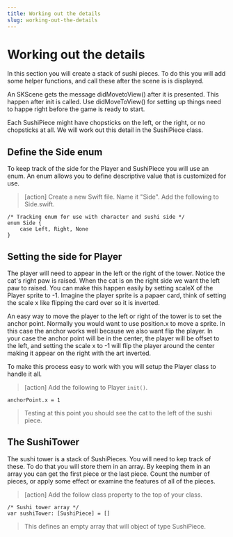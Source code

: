 ```yaml
---
title: Working out the details
slug: working-out-the-details
---
```


# Working out the details

In this section you will create a stack of sushi pieces. To do this you will add some helper functions, and call these after
the scene is is displayed. 

An SKScene gets the message didMovetoView() after it is presented. This happen after init is called. Use didMoveToView() 
for setting up things need to happe right before the game is ready to start. 

Each SushiPiece might have chopsticks on the left, or the right, or no chopsticks at all. We will work out this detail 
in the SushiPiece class. 

## Define the Side enum

To keep track of the side for the Player and SushiPiece you will use an enum. An enum allows you to define descriptive value 
that is customized for use. 

> [action]
> Create a new Swift file. Name it "Side". Add the following to Side.swift.
>
```
/* Tracking enum for use with character and sushi side */
enum Side {
    case Left, Right, None
}
```
>

## Setting the side for Player

The player will need to appear in the left or the right of the tower. Notice the cat's right paw is raised. When the cat is 
on the right side we want the left paw to raised. You can make this happen easily by setting scaleX of the Player sprite to 
-1. Imagine the player sprite is a papaer card, think of setting the scale x like flipping the card over so it is inverted.

An easy way to move the player to the left or right of the tower is to set the anchor point. Normally you would want to use 
position.x to move a sprite. In this case the anchor works well because we also want flip the player. In your case the anchor
point will be in the center, the player will be offset to the left, and setting the scale x to -1 will flip the player around
the center making it appear on the right with the art inverted. 

To make this process easy to work with you will setup the Player class to handle it all. 

> [action]
> Add the following to Player `init()`.
>
```
anchorPoint.x = 1
```
>
> Testing at this point you should see the cat to the left of the sushi piece. 
>







## The SushiTower 

The sushi tower is a stack of SushiPieces. You will need to kep track of these. To do that you will store them in an array. 
By keeping them in an array you can get the first piece or the last piece. Count the number of pieces, or apply some 
effect or examine the features of all of the pieces. 

> [action]
> Add the follow class property to the top of your class. 
> 
```
/* Sushi tower array */
var sushiTower: [SushiPiece] = []
```
> 
> This defines an empty array that will object of type SushiPiece. 
> 

